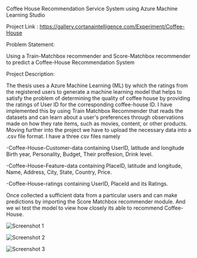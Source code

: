 Coffee House Recommendation Service System using Azure Machine Learning Studio

Project Link : https://gallery.cortanaintelligence.com/Experiment/Coffee-House

Problem Statement: 

Using a Train-Matchbox recommender and Score-Matchbox recommender to predict a Coffee-House Recommendation System

Project Description:

The thesis uses a Azure Machine Learning (ML) by which the ratings from the registered users to generate a machine learning model that helps to satisfy the problem of determining the quality of coffee house by providing the ratings of User ID for the corresponding coffee-house ID. I have implemented this by using Train Matchbox Recommender that reads the datasets and  can learn about a user's preferences through observations made on how they rate items, such as movies, content, or other products.
Moving further into the project we have to upload the necessary data into a .csv file format. 
I have a three csv files namely 

-Coffee-House-Customer-data containing UserID, latitude and longitude Birth year, Personality, Budget, Their proffesion, Drink level.

-Coffee-House-Feature-data containing PlaceID, latitude and longitude, Name, Address, City, State, Country, Price.

-Coffee-House-ratings containing UserID, PlaceId and its Ratings.

Once collected a sufficient data from a particular users and can make predictions by importing the Score Matchbox recommender module. And we wi test the model to view how closely its able to recommend Coffee-House.

![Screenshot 1](https://user-images.githubusercontent.com/89642526/152094081-df409c33-d8cf-4ec7-b2ae-1b85f43dbf48.png)

![Screenshot 2](https://user-images.githubusercontent.com/89642526/152094671-4e6734b1-87b4-4d73-961d-3fc165a9a02d.png)

![Screenshot 3](https://user-images.githubusercontent.com/89642526/152094871-9c1882f7-4387-4462-8f6a-609a18b8dccd.png)


